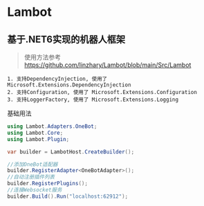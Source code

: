 # Lambot

## 基于.NET6实现的机器人框架

>使用方法参考 https://github.com/linzhary/Lambot/blob/main/Src/Lambot


    1. 支持DependencyInjection, 使用了 Microsoft.Extensions.DependencyInjection
    2. 支持Configuration, 使用了 Microsoft.Extensions.Configuration
    3. 支持LoggerFactory, 使用了 Microsoft.Extensions.Logging

基础用法
``` C#
using Lambot.Adapters.OneBot;
using Lambot.Core;
using Lambot.Plugin;

var builder = LambotHost.CreateBuilder();

//添加OneBot适配器
builder.RegisterAdapter<OneBotAdapter>();
//自动注册插件列表
builder.RegisterPlugins();
//连接Websocket服务
builder.Build().Run("localhost:62912");
```